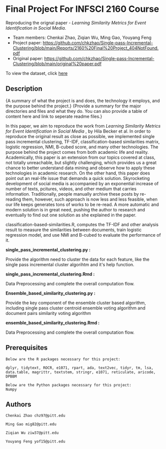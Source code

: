 # Final Project For INFSCI 2160 Course
Reproducing the orignal paper - <em>Learning Similarity Metrics for Event Identification in Social Media</em>.

* Team members: Chenkai Zhao, Ziqian Wu, Ming Gao, Youyang Feng
* Project paper: https://github.com/chkzhao/Single-pass-Incremental-Clustering/blob/main/Reports/2160%20Final%20Project_404NotFound.pdf
* Original paper: https://github.com/chkzhao/Single-pass-Incremental-Clustering/blob/main/original%20paper.pdf

To view the dataset, click [here](https://github.com/chkzhao/Single-pass-Incremental-Clustering/blob/main/data.zip)

## Description

{A summary of what the project is and does, the technology it employs, and the purpose behind the project.}
{Provide a summary for the major directories and files and what they do. You can also provide a table of content here and link to seperate readme files.}

  In this paper, we aim to reproduce the work from <em>Learning Similarity Metrics for Event Identification in Social Media </em>, by Hila Becker et al. In order to reproduce the original result as close as possible, we implemented single pass incremental clustering, TF-IDF, classification-based similarities matrix, logistic regression, NMI, B-cubed score, and many other technologies.
  The purpose behind the project comes from both academic life and reality. Academically, this paper is an extension from our topics covered at class, not totally unreachable, but slightly challenging, which provides us a great chance to better understand data mining and observe how to apply these technologies in academic research. On the other hand, this paper does point out an real-life issue that demands a quick solution. Skyrocketing development of social media is accompanied by an exponential increase of number of texts, pcitures, videos, and other medium that carries information. Traditionally, people manually archive these posts by re-reading them, however, such approach is now less and less feasible, when our life keeps generates tons of works to be re-read. A more automatic and modern solution is in great need, pushing the author to research and eventually to find out one solution as she explained in the paper.

  classification-based-similarities.R, computes the TF-IDF and other analysis result to measure the similarities between documents, train logistic regression model, and use NMI and B-cubed to evaluate the performance of it.

**single_pass_incremental_clustering.py :**

Provide the algorithm need to cluster the data for each feature, like the single pass incremental cluster algorihtm and it's help function.

**single_pass_incremental_clustering.Rmd  :**

Data Preprocessing and complete the overall computation flow.

**Ensemble_based_similarity_clustering.py :**

Provide the key component of the ensemble cluster based algorithm, including single pass cluster centroid ensemble voting algorithm and document pairs similarity voting algorithm

**ensemble_based_similarity_clustering.Rmd :**

Data Preprocessing and complete the overall computation flow.


## Prerequisites
    Below are the R packages necessary for this project:
    
    dplyr, tidytext, ROCR, e1071, rpart, ada, text2vec, tidyr, tm, lsa, 
    data.table, magrittr, textstem, stringr, e1071, reticulate, aricode, DPBBM
    
    Below are the Python packages necessary for this project:
    Numpy
    
    

## Authors  
    Chenkai Zhao chz97@pitt.edu
    
    Ming Gao mig82@pitt.edu
    
    Ziqian Wu ziw37@pitt.edu
    
    Youyang Feng yof15@pitt.edu  
